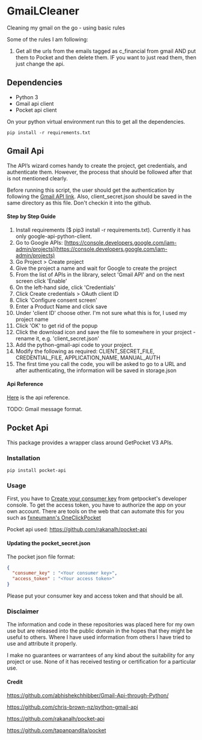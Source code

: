 # GmaiLCleaner
Cleaning my gmail on the go - using basic rules

Some of the rules I am following:

1. Get all the urls from the emails tagged as c_financial from gmail AND put them to Pocket and then delete them.
   IF you want to just read them, then just change the api.


## Dependencies

- Python 3
- Gmail api client
- Pocket api client

On your python virtual environment run this to get all the dependencies.

```pip install -r requirements.txt```


## Gmail Api

The API’s wizard comes handy to create the project, get credentials, and authenticate them. However, the process that should be followed after that is not mentioned clearly.

Before running this script, the user should get the authentication by following 
the [Gmail API link](https://developers.google.com/gmail/api/quickstart/python).
Also, client_secret.json should be saved in the same directory as this file. Don't checkin it into the github. 

#### Step by Step Guide

1. Install requirements ($ pip3 install -r requirements.txt). Currently it has only google-api-python-client.
2. Go to Google APIs: [https://console.developers.google.com/iam-admin/projects](https://console.developers.google.com/iam-admin/projects)
3. Go Project > Create project
4. Give the project a name and wait for Google to create the project
5. From the list of APIs in the library, select 'Gmail API' and on the next screen click 'Enable'
6. On the left-hand side, click 'Credentials'
7. Click Create credentials > OAuth client ID
8. Click 'Configure consent screen'
9. Enter a Product Name and click save
10. Under 'client ID' choose other. I'm not sure what this is for, I used my project name
11. Click 'OK' to get rid of the popup
12. Click the download icon and save the file to somewhere in your project - rename it, e.g. 'client_secret.json'
13. Add the python-gmail-api code to your project.
14. Modify the following as required: CLIENT_SECRET_FILE, CREDENTIAL_FILE, APPLICATION_NAME, MANUAL_AUTH
15. The first time you call the code, you will be asked to go to a URL and after authenticating, the information will be saved in storage.json

#### Api Reference

[Here](https://developers.google.com/gmail/api/v1/reference/) is the api reference.

TODO: Gmail message format.

## Pocket Api
This package provides a wrapper class around GetPocket V3 APIs.

### Installation

```
pip install pocket-api
```

### Usage

First, you have to [Create your consumer key](https://getpocket.com/developer/apps/new) from getpocket's developer console. To get the access token, you have to authorize the app on your own account. There are tools on the web that can automate this for you such as [fxneumann's OneClickPocket](http://reader.fxneumann.de/plugins/oneclickpocket/auth.php)

Pocket api used: https://github.com/rakanalh/pocket-api

#### Updating the pocket_secret.json
The pocket json file format:
```json
{
  "consumer_key" : "<Your consumer key>",
  "access_token" : "<Your access token>"
}
```
Please put your consumer key and access token and that should be all.


### Disclaimer
The information and code in these repositories was placed here for my own use but are released into the public domain in the hopes that they might be useful to others. Where I have used information from others I have tried to use and attribute it properly.

I make no guarantees or warrantees of any kind about the suitability for any project or use. None of it has received testing or certification for a particular use.

#### Credit

https://github.com/abhishekchhibber/Gmail-Api-through-Python/

https://github.com/chris-brown-nz/python-gmail-api

https://github.com/rakanalh/pocket-api

https://github.com/tapanpandita/pocket